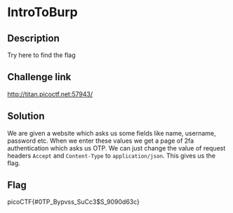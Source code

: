# IntroToBurp

## Description 
Try here to find the flag

## Challenge link 
http://titan.picoctf.net:57943/

## Solution  
We are given a website which asks us some fields like name, username, password etc. When we enter these values we get a page of 2fa authentication which asks us OTP. We can just change the value of request headers `Accept` and `Content-Type` to `application/json`. This gives us the flag. 

## Flag 
picoCTF{#0TP_Bypvss_SuCc3$S_9090d63c}